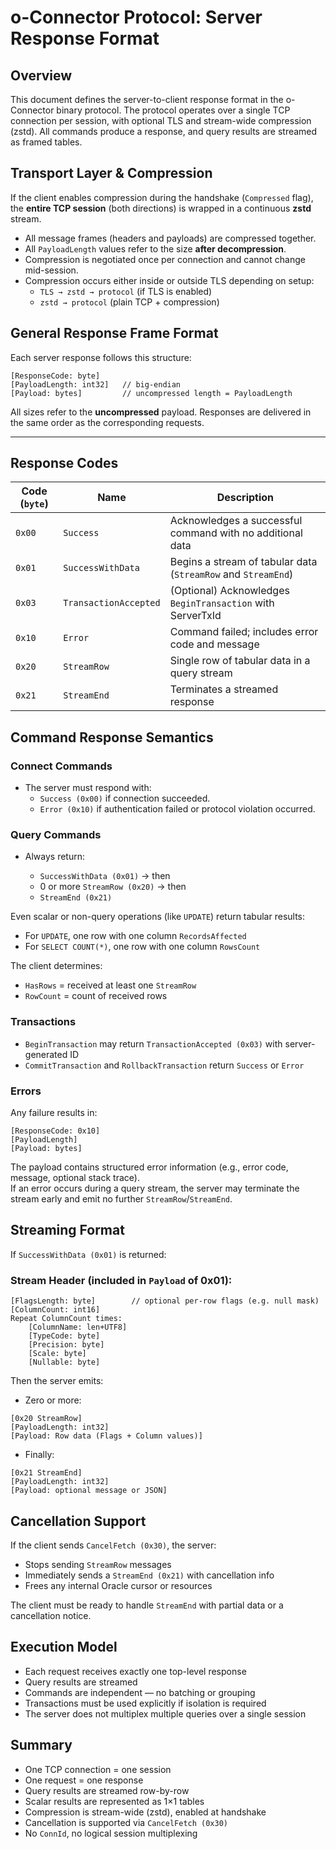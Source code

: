 # o-Connector Protocol: Server Response Format

## Overview

This document defines the server-to-client response format in the o-Connector binary protocol. The protocol operates over a single TCP connection per session, with optional TLS and stream-wide compression (zstd). All commands produce a response, and query results are streamed as framed tables.

## Transport Layer & Compression

If the client enables compression during the handshake (`Compressed` flag), the **entire TCP session** (both directions) is wrapped in a continuous **zstd** stream.

- All message frames (headers and payloads) are compressed together.
- All `PayloadLength` values refer to the size **after decompression**.
- Compression is negotiated once per connection and cannot change mid-session.
- Compression occurs either inside or outside TLS depending on setup:
    - `TLS → zstd → protocol` (if TLS is enabled)
    - `zstd → protocol` (plain TCP + compression)
## General Response Frame Format
Each server response follows this structure:

```
[ResponseCode: byte]
[PayloadLength: int32]   // big-endian
[Payload: bytes]         // uncompressed length = PayloadLength
```

All sizes refer to the **uncompressed** payload. Responses are delivered in the same order as the corresponding requests.

---

## Response Codes

| Code (`byte`) | Name                  | Description                                                   |
| ------------- | --------------------- | ------------------------------------------------------------- |
| `0x00`        | `Success`             | Acknowledges a successful command with no additional data     |
| `0x01`        | `SuccessWithData`     | Begins a stream of tabular data (`StreamRow` and `StreamEnd`) |
| `0x03`        | `TransactionAccepted` | (Optional) Acknowledges `BeginTransaction` with ServerTxId    |
| `0x10`        | `Error`               | Command failed; includes error code and message               |
| `0x20`        | `StreamRow`           | Single row of tabular data in a query stream                  |
| `0x21`        | `StreamEnd`           | Terminates a streamed response                                |
## Command Response Semantics

### Connect Commands

- The server must respond with:
    - `Success (0x00)` if connection succeeded.
    - `Error (0x10)` if authentication failed or protocol violation occurred.

### Query Commands

- Always return:
    
    - `SuccessWithData (0x01)` → then
    - 0 or more `StreamRow (0x20)` → then
    - `StreamEnd (0x21)`

Even scalar or non-query operations (like `UPDATE`) return tabular results:

- For `UPDATE`, one row with one column `RecordsAffected`
- For `SELECT COUNT(*)`, one row with one column `RowsCount`

The client determines:

- `HasRows` = received at least one `StreamRow`
- `RowCount` = count of received rows

### Transactions

- `BeginTransaction` may return `TransactionAccepted (0x03)` with server-generated ID
- `CommitTransaction` and `RollbackTransaction` return `Success` or `Error`

### Errors

Any failure results in:

```
[ResponseCode: 0x10]
[PayloadLength]
[Payload: bytes]
```

The payload contains structured error information (e.g., error code, message, optional stack trace).  
If an error occurs during a query stream, the server may terminate the stream early and emit no further `StreamRow`/`StreamEnd`.

## Streaming Format

If `SuccessWithData (0x01)` is returned:

### Stream Header (included in `Payload` of 0x01):

```
[FlagsLength: byte]        // optional per-row flags (e.g. null mask)
[ColumnCount: int16]
Repeat ColumnCount times:
    [ColumnName: len+UTF8]
    [TypeCode: byte]
    [Precision: byte]
    [Scale: byte]
    [Nullable: byte]
```

Then the server emits:

- Zero or more:

```
[0x20 StreamRow]
[PayloadLength: int32]
[Payload: Row data (Flags + Column values)]
```

- Finally:

```
[0x21 StreamEnd]
[PayloadLength: int32]
[Payload: optional message or JSON]
```

## Cancellation Support

If the client sends `CancelFetch (0x30)`, the server:

- Stops sending `StreamRow` messages
- Immediately sends a `StreamEnd (0x21)` with cancellation info
- Frees any internal Oracle cursor or resources

The client must be ready to handle `StreamEnd` with partial data or a cancellation notice.

## Execution Model

- Each request receives exactly one top-level response
- Query results are streamed
- Commands are independent — no batching or grouping
- Transactions must be used explicitly if isolation is required
- The server does not multiplex multiple queries over a single session

## Summary

- One TCP connection = one session
- One request = one response
- Query results are streamed row-by-row
- Scalar results are represented as 1×1 tables
- Compression is stream-wide (zstd), enabled at handshake
- Cancellation is supported via `CancelFetch (0x30)`
- No `ConnId`, no logical session multiplexing